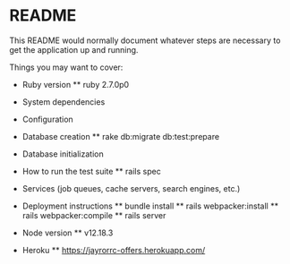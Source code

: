 # README

This README would normally document whatever steps are necessary to get the
application up and running.

Things you may want to cover:

* Ruby version
**  ruby 2.7.0p0

* System dependencies

* Configuration

* Database creation
**  rake db:migrate db:test:prepare

* Database initialization

* How to run the test suite
**  rails spec

* Services (job queues, cache servers, search engines, etc.)

* Deployment instructions
**  bundle install
**  rails webpacker:install
**  rails webpacker:compile
**  rails server

* Node version
**  v12.18.3
  
* Heroku
** https://jayrorrc-offers.herokuapp.com/
